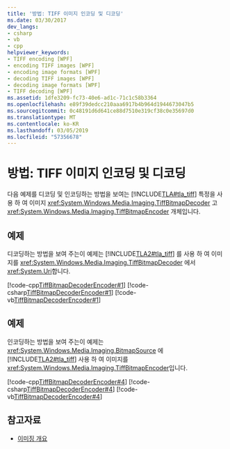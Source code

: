```yaml
---
title: '방법: TIFF 이미지 인코딩 및 디코딩'
ms.date: 03/30/2017
dev_langs:
- csharp
- vb
- cpp
helpviewer_keywords:
- TIFF encoding [WPF]
- encoding TIFF images [WPF]
- encoding image formats [WPF]
- decoding TIFF images [WPF]
- decoding image formats [WPF]
- TIFF decoding [WPF]
ms.assetid: 1dfe3209-fc73-40e6-ad1c-71c1c58b3364
ms.openlocfilehash: e89f39dedcc210aaa6917b4b964d1944673047b5
ms.sourcegitcommit: 0c48191d6d641ce88d7510e319cf38c0e35697d0
ms.translationtype: MT
ms.contentlocale: ko-KR
ms.lasthandoff: 03/05/2019
ms.locfileid: "57356678"
---
```

# <a name="how-to-encode-and-decode-a-tiff-image"></a>방법: TIFF 이미지 인코딩 및 디코딩
다음 예제를 디코딩 및 인코딩하는 방법을 보여는 [!INCLUDE[TLA#tla_tiff](../../../../includes/tlasharptla-tiff-md.md)] 특정을 사용 하 여 이미지 <xref:System.Windows.Media.Imaging.TiffBitmapDecoder> 고 <xref:System.Windows.Media.Imaging.TiffBitmapEncoder> 개체입니다.  
  
## <a name="example"></a>예제  
 디코딩하는 방법을 보여 주는이 예제는 [!INCLUDE[TLA2#tla_tiff](../../../../includes/tla2sharptla-tiff-md.md)] 를 사용 하 여 이미지를 <xref:System.Windows.Media.Imaging.TiffBitmapDecoder> 에서 <xref:System.Uri>합니다.  
  
 [!code-cpp[TiffBitmapDecoderEncoder#1](~/samples/snippets/cpp/VS_Snippets_Wpf/TiffBitmapDecoderEncoder/CPP/TiffEncoderDecoder.cpp#1)]
 [!code-csharp[TiffBitmapDecoderEncoder#1](~/samples/snippets/csharp/VS_Snippets_Wpf/TiffBitmapDecoderEncoder/CSharp/TiffEncoderDecoder.cs#1)]
 [!code-vb[TiffBitmapDecoderEncoder#1](~/samples/snippets/visualbasic/VS_Snippets_Wpf/TiffBitmapDecoderEncoder/VB/TiffEncoderDecoder.vb#1)]  
  
## <a name="example"></a>예제  
 인코딩하는 방법을 보여 주는이 예제는 <xref:System.Windows.Media.Imaging.BitmapSource> 에 [!INCLUDE[TLA2#tla_tiff](../../../../includes/tla2sharptla-tiff-md.md)] 사용 하 여 이미지를 <xref:System.Windows.Media.Imaging.TiffBitmapEncoder>입니다.  
  
 [!code-cpp[TiffBitmapDecoderEncoder#4](~/samples/snippets/cpp/VS_Snippets_Wpf/TiffBitmapDecoderEncoder/CPP/TiffEncoderDecoder.cpp#4)]
 [!code-csharp[TiffBitmapDecoderEncoder#4](~/samples/snippets/csharp/VS_Snippets_Wpf/TiffBitmapDecoderEncoder/CSharp/TiffEncoderDecoder.cs#4)]
 [!code-vb[TiffBitmapDecoderEncoder#4](~/samples/snippets/visualbasic/VS_Snippets_Wpf/TiffBitmapDecoderEncoder/VB/TiffEncoderDecoder.vb#4)]  
  
## <a name="see-also"></a>참고자료
- [이미징 개요](imaging-overview.md)
